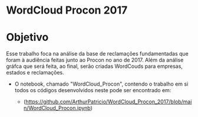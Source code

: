 # WordCloud Procon 2017

# Objetivo

Esse trabalho foca na análise da base de reclamações fundamentadas que foram à audiência feitas junto ao Procon no ano de 2017. Além da análise gráfca que será feita, ao final, serão criadas WordCouds para empresas, estados e reclamações.

* O notebook, chamado "WordCloud_Procon", contendo o trabalho em si todos os códigos desenvolvidos neste pode ser encontrado em:

   -    (https://github.com/ArthurPatricio/WordCloud_Procon_2017/blob/main/WordCloud_Procon.ipynb)
